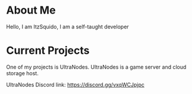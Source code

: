 # About Me

Hello, I am ItzSquido, I am a self-taught developer

# Current Projects

One of my projects is UltraNodes. UltraNodes is a game server and cloud storage host.

UltraNodes Discord link: https://discord.gg/vxqWCJpjpc